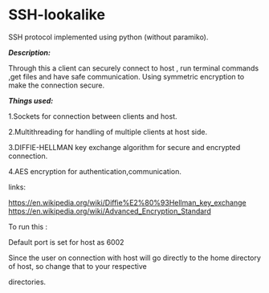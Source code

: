 # SSH-lookalike
SSH protocol implemented using python (without paramiko).

***Description:***


Through this a client can securely connect to host , run terminal commands ,get files and have safe communication.
Using symmetric encryption to make the connection secure.


***Things used:***

1.Sockets for connection between clients and host.

2.Multithreading for handling of multiple clients at host side.

3.DIFFIE-HELLMAN key exchange algorithm for secure and encrypted connection.

4.AES encryption for authentication,communication.
 
links:

https://en.wikipedia.org/wiki/Diffie%E2%80%93Hellman_key_exchange
https://en.wikipedia.org/wiki/Advanced_Encryption_Standard

To run this :

Default port is set for host as 6002

Since the user on connection with host will go directly to the home directory of host, so change that to your respective 

directories.
